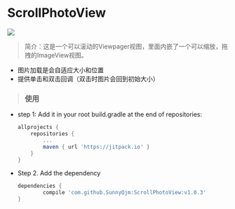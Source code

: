 # ScrollPhotoView
[![](https://jitpack.io/v/SunnyQjm/ScrollPhotoView.svg)](https://jitpack.io/#SunnyQjm/ScrollPhotoView)

> 简介：这是一个可以滚动的Viewpager视图，里面内嵌了一个可以缩放，拖拽的ImageView视图。
* 图片加载是会自适应大小和位置
* 提供单击和双击回调（双击时图片会回到初始大小）

> ### 使用

* step 1: Add it in your root build.gradle at the end of repositories:
	```gradle
	allprojects {
		repositories {
			...
			maven { url 'https://jitpack.io' }
		}
	}
	```
* Step 2. Add the dependency
	```gradle
	dependencies {
	        compile 'com.github.SunnyQjm:ScrollPhotoView:v1.0.3'
	}
	```
